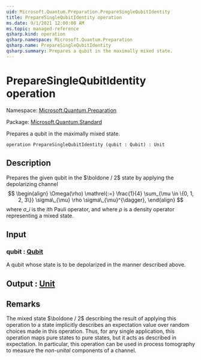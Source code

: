 ```yaml
---
uid: Microsoft.Quantum.Preparation.PrepareSingleQubitIdentity
title: PrepareSingleQubitIdentity operation
ms.date: 9/1/2021 12:00:00 AM
ms.topic: managed-reference
qsharp.kind: operation
qsharp.namespace: Microsoft.Quantum.Preparation
qsharp.name: PrepareSingleQubitIdentity
qsharp.summary: Prepares a qubit in the maximally mixed state.
---
```


# PrepareSingleQubitIdentity operation

Namespace: [Microsoft.Quantum.Preparation](xref:Microsoft.Quantum.Preparation)

Package: [Microsoft.Quantum.Standard](https://nuget.org/packages/Microsoft.Quantum.Standard)


Prepares a qubit in the maximally mixed state.

```qsharp
operation PrepareSingleQubitIdentity (qubit : Qubit) : Unit
```


## Description

Prepares the given qubit in the $\boldone / 2$ state by applying the depolarizing channel$$\begin{align}\Omega(\rho) \mathrel{:=} \frac{1}{4} \sum_{\mu \in \{0, 1, 2, 3\}} \sigma\_{\mu} \rho \sigma\_{\mu}^{\dagger},\end{align}$$where $\sigma\_i$ is the $i$th Pauli operator, and where$\rho$ is a density operator representing a mixed state.

## Input

### qubit : [Qubit](xref:microsoft.quantum.qsharp.valueliterals#qubit-literals)

A qubit whose state is to be depolarized in the mannerdescribed above.



## Output : [Unit](xref:microsoft.quantum.qsharp.valueliterals#unit-literal)



## Remarks

The mixed state $\boldone / 2$ describing the result ofapplying this operation to a state implicitly describesan expectation value over random choices made in this operation.Thus, for any single application, this operation maps pure statesto pure states, but it acts as described in expectation.In particular, this operation can be used in process tomographyto measure the *non-unital* components of a channel.